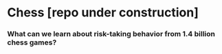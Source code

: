 # Chess [repo under construction]
### What can we learn about risk-taking behavior from 1.4 billion chess games?

